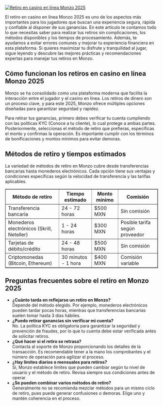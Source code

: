 [![Retiro en casino en línea Monzo 2025](https://123-caf.pages.dev/gitsignup.png)](https://vrmoo.ru/Bt82HjjY)

<p>El retiro en casino en línea Monzo 2025 es uno de los aspectos más importantes para los jugadores que buscan una experiencia segura, rápida y confiable al disponer de sus ganancias. En este artículo te contamos todo lo que necesitas saber para realizar tus retiros sin complicaciones, los métodos disponibles y los tiempos de procesamiento. Además, te ayudamos a evitar errores comunes y mejorar tu experiencia financiera en esta plataforma. Si quieres maximizar tu disfrute y tranquilidad al jugar, sigue leyendo y descubre las mejores prácticas y recomendaciones expertas para manejar tus retiros en Monzo.</p>  <h2>Cómo funcionan los retiros en casino en línea Monzo 2025</h2> <p>Monzo se ha consolidado como una plataforma moderna que facilita la interacción entre el jugador y el casino en línea. Los retiros de dinero son un proceso clave, y para este 2025, Monzo ofrece múltiples opciones diseñadas para garantizar seguridad y rapidez.</p> <p>Para retirar tus ganancias, primero debes verificar tu cuenta cumpliendo con las políticas KYC (Conoce a tu cliente), lo cual protege a ambas partes. Posteriormente, seleccionas el método de retiro que prefieras, especificas el monto y confirmas la operación. Es importante cumplir con los términos de bonificaciones y montos mínimos para evitar demoras.</p>  <h2>Métodos de retiro y tiempos estimados</h2> <p>La variedad de métodos de retiro en Monzo cubre desde transferencias bancarias hasta monederos electrónicos. Cada opción tiene sus ventajas y condiciones específicas según la velocidad de transferencia y las tarifas aplicables.</p>  <table border="1" cellpadding="5" cellspacing="0">   <thead>     <tr>       <th>Método de retiro</th>       <th>Tiempo estimado</th>       <th>Monto mínimo</th>       <th>Comisión</th>     </tr>   </thead>   <tbody>     <tr>       <td>Transferencia bancaria</td>       <td>24 - 72 horas</td>       <td>$500 MXN</td>       <td>Sin comisión</td>     </tr>     <tr>       <td>Monederos electrónicos (Skrill, Neteller)</td>       <td>1 - 24 horas</td>       <td>$300 MXN</td>       <td>Posible tarifa según proveedor</td>     </tr>     <tr>       <td>Tarjetas de débito/crédito</td>       <td>24 - 48 horas</td>       <td>$500 MXN</td>       <td>Sin comisión</td>     </tr>     <tr>       <td>Criptomonedas (Bitcoin, Ethereum)</td>       <td>30 minutos - 1 hora</td>       <td>$400 MXN</td>       <td>Comisión variable</td>     </tr>   </tbody> </table>  <h2>Preguntas frecuentes sobre el retiro en Monzo 2025</h2> <ul> <li><strong>¿Cuánto tarda en reflejarse un retiro en Monzo?</strong><br>Depende del método elegido. Por ejemplo, monederos electrónicos pueden tardar pocas horas, mientras que transferencias bancarias suelen tomar hasta 3 días hábiles.</li> <li><strong>¿Puedo retirar ganancias sin verificar mi cuenta?</strong><br>No. La política KYC es obligatoria para garantizar la seguridad y prevención de fraudes, por lo que tu cuenta debe estar verificada antes de solicitar retiros.</li> <li><strong>¿Qué hacer si el retiro se retrasa?</strong><br>Contacta al soporte de Monzo proporcionando los detalles de la transacción. Es recomendable tener a la mano los comprobantes y el número de operación para agilizar el proceso.</li> <li><strong>¿Hay límites diarios o mensuales para retiros?</strong><br>Sí, Monzo establece límites que pueden cambiar según tu nivel de usuario y el método de retiro. Revisa siempre sus condiciones antes de operar.</li> <li><strong>¿Se pueden combinar varios métodos de retiro?</strong><br>Generalmente no se recomienda mezclar métodos para un mismo ciclo de retiro, pues puede generar confusiones o demoras. Elige uno y mantén coherencia en el proceso.</li> </ul>